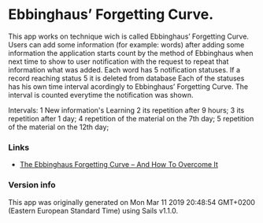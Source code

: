 # Ebbinghaus’ Forgetting Curve.

This app works on technique wich is called Ebbinghaus’ Forgetting Curve.
Users can add some information (for example: words) after adding some information the application starts count 
by the method of Ebbinghaus when next time to show to user notification with the request to 
repeat that information what was added.
Each word has 5 notification statuses. If a record reaching status 5 it is deleted from database
Each of the statuses has his own time interval acordingly to Ebbinghaus’ Forgetting Curve. The interval is counted everytime the notification was shown.

Intervals:
1 New information's Learning
2 its repetition after 9 hours;
3 its repetition after 1 day;
4 repetition of the material on the 7th day;
5 repetition of the material on the 12th day;

### Links

+ [The Ebbinghaus Forgetting Curve – And How To Overcome It](https://sidsavara.com/the-ebbinghaus-curve-of-forgetting/)


### Version info

This app was originally generated on Mon Mar 11 2019 20:48:54 GMT+0200 (Eastern European Standard Time) using Sails v1.1.0.

<!-- Internally, Sails used [`sails-generate@1.16.6`](https://github.com/balderdashy/sails-generate/tree/v1.16.6/lib/core-generators/new). -->



<!--
Note:  Generators are usually run using the globally-installed `sails` CLI (command-line interface).  This CLI version is _environment-specific_ rather than app-specific, thus over time, as a project's dependencies are upgraded or the project is worked on by different developers on different computers using different versions of Node.js, the Sails dependency in its package.json file may differ from the globally-installed Sails CLI release it was originally generated with.  (Be sure to always check out the relevant [upgrading guides](https://sailsjs.com/upgrading) before upgrading the version of Sails used by your app.  If you're stuck, [get help here](https://sailsjs.com/support).)
-->

